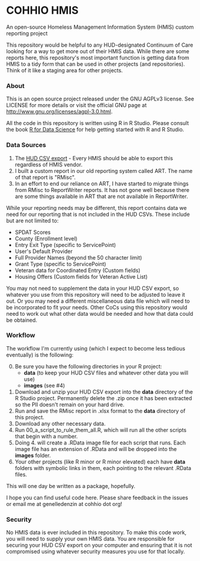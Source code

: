# COHHIO HMIS

An open-source Homeless Management Information System (HMIS) custom reporting project

This repository would be helpful to any HUD-designated Continuum of Care looking for a way to get more out of their HMIS data. While there are some reports here, this repository's most important function is getting data from HMIS to a tidy form that can be used in other projects (and repositories). Think of it like a staging area for other projects.

### About

This is an open source project released under the GNU AGPLv3 license. See LICENSE for more details or visit the official GNU page at http://www.gnu.org/licenses/agpl-3.0.html.

All the code in this repository is written using R in R Studio. Please consult the book [R for Data Science](https://r4ds.had.co.nz/) for help getting started with R and R Studio.

### Data Sources

1. The [HUD CSV export](https://hudhdx.info/Resources/Vendors/HMIS%20CSV%20Specifications%20FY2020%20v1.6.pdf) - Every HMIS should be able to export this regardless of HMIS vendor.
2. I built a custom report in our old reporting system called ART. The name of that report is "RMisc". 
3. In an effort to end our reliance on ART, I have started to migrate things from RMisc to ReportWriter reports. It has not gone well because there are some things available in ART that are not available in ReportWriter.  

While your reporting needs may be different, this report contains data we need for our reporting that is not included in the HUD CSVs. These include but are not limited to:

   * SPDAT Scores
   * County (Enrollment level)
   * Entry Exit Type (specific to ServicePoint)
   * User's Default Provider 
   * Full Provider Names (beyond the 50 character limit)
   * Grant Type (specific to ServicePoint)
   * Veteran data for Coordinated Entry (Custom fields)
   * Housing Offers (Custom fields for Veteran Active List)

You may not need to supplement the data in your HUD CSV export, so whatever you use from this repository will need to be adjusted to leave it out. Or you may need a different miscellaneous data file which will need to be incorporated to fit your needs. Other CoCs using this repository would need to work out what other data would be needed and how that data could be obtained.

### Workflow

The workflow I'm currently using (which I expect to become less tedious eventually) is the following:

0. Be sure you have the following directories in your R project:
   * **data** (to keep your HUD CSV files and whatever other data you will use)
   * **images** (see #4)
1. Download and unzip your HUD CSV export into the **data** directory of the R Studio project. Permanently delete the .zip once it has been extracted so the PII doesn't remain on your hard drive.
2. Run and save the RMisc report in .xlsx format to the **data** directory of this project.
3. Download any other necessary data.
3. Run 00_a_script_to_rule_them_all.R, which will run all the other scripts that begin with a number. 
4. Doing 4. will create a .RData image file for each script that runs. Each image file has an extension of .RData and will be dropped into the **images** folder.
5. Your other projects (like R minor or R minor elevated) each have **data** folders with symbolic links in them, each pointing to the relevant .RData files.

This will one day be written as a package, hopefully.

I hope you can find useful code here. Please share feedback in the issues or email me at genelledenzin at cohhio dot org! 

### Security

No HMIS data is ever included in this repository. To make this code work, you will need to supply your own HMIS data. You are responsible for securing your HUD CSV export on your computer and ensuring that it is not compromised using whatever security measures you use for that locally.



